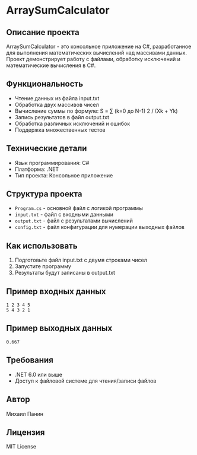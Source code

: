 # ArraySumCalculator

## Описание проекта

ArraySumCalculator - это консольное приложение на C#, разработанное для выполнения математических вычислений над массивами данных. Проект демонстрирует работу с файлами, обработку исключений и математические вычисления в C#.

## Функциональность

- Чтение данных из файла input.txt
- Обработка двух массивов чисел
- Вычисление суммы по формуле: S = ∑ (k=0 до N-1) 2 / (Xk + Yk)
- Запись результатов в файл output.txt
- Обработка различных исключений и ошибок
- Поддержка множественных тестов

## Технические детали

- Язык программирования: C#
- Платформа: .NET
- Тип проекта: Консольное приложение

## Структура проекта

- `Program.cs` - основной файл с логикой программы
- `input.txt` - файл с входными данными
- `output.txt` - файл с результатами вычислений
- `config.txt` - файл конфигурации для нумерации выходных файлов

## Как использовать

1. Подготовьте файл input.txt с двумя строками чисел
2. Запустите программу
3. Результаты будут записаны в output.txt

## Пример входных данных

```
1 2 3 4 5
5 4 3 2 1
```

## Пример выходных данных

```
0.667
```

## Требования

- .NET 6.0 или выше
- Доступ к файловой системе для чтения/записи файлов

## Автор

Михаил Панин

## Лицензия

MIT License
